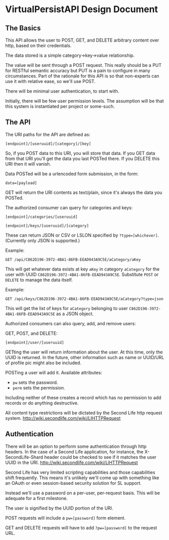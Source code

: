 VirtualPersistAPI Design Document
==

The Basics
----

This API allows the user to POST, GET, and DELETE arbitrary content over http, based on their credentials.

The data stored is a simple category->key->value relationship.

The value will be sent through a POST request. This really should be a PUT for RESTful semantic accuracy but PUT is a pain to configure in many circumstances. Part of the rationale for this API is so that non-experts can use it with relative ease, so we'll use POST.

There will be minimal user authentication, to start with.

Initially, there will be few user permission levels. The assumption will be that this system is instantiated per project or some-such.

The API
-------

The URI paths for the API are defined as:

`[endpoint]/[useruuid]/[category]/[key]`

So, if you POST data to this URI, you will store that data. If you GET data from that URI you'll get the data you last POSTed there. If you DELETE this URI then it will vanish.

Data POSTed will be a urlencoded form submission, in the form:

`data=[payload]`

GET will return the URI contents as text/plain, since it's always the data you POSTed.

The authorized consumer can query for categories and keys:

`[endpoint]/categories/[useruuid]`

`[endpoint]/keys/[useruuid]/[category]`

These can return JSON or CSV or LSLON specified by `?type=[whichever]`. (Currently only JSON is supported.)

Example:

	GET /api/C862D196-3972-4BA1-86FB-EEAD943A9C5E/aCategory/aKey
	
This will get whatever data exists at key `aKey` in category `aCategory` for the user with UUID `C862D196-3972-4BA1-86FB-EEAD943A9C5E`. Substitute `POST` or `DELETE` to manage the data itself.

Example:

	GET /api/keys/C862D196-3972-4BA1-86FB-EEAD943A9C5E/aCategory?type=json

This will get the list of keys for `aCategory` belonging to user `C862D196-3972-4BA1-86FB-EEAD943A9C5E` as a JSON object.

Authorized consumers can also query, add, and remove users:

GET, POST, and DELETE: 

`[endpoint]/user/[useruuid]`

GETting the user will return information about the user. At this time, only the UUID is returned. In the future, other information such as name or UUID/URL of profile pic might also be included.

POSTing a user will add it. Available attributes:

- `pw` sets the password.
- `perm` sets the permission.

Including neither of these creates a record which has no permission to add records or do anything destructive.

All content type restrictions will be dictated by the Second Life http request system. http://wiki.secondlife.com/wiki/LlHTTPRequest

Authentication
--------------

There will be an option to perform some authentication through http headers. In the case of a Second Life application, for instance, the X-SecondLife-Shard header could be checked to see if it matches the user UUID in the URI. http://wiki.secondlife.com/wiki/LlHTTPRequest

Second Life has very limited scripting capabilities and those capabilities shift frequently. This means it's unlikely we'll come up with something like an OAuth or even session-based security solution for SL support.

Instead we'll use a password on a per-user, per-request basis. This will be adequate for a first milestone.

The user is signified by the UUID portion of the URI.

POST requests will include a `pw=[password]` form element.

GET and DELETE requests will have to add `?pw=[password]` to the request URL.

